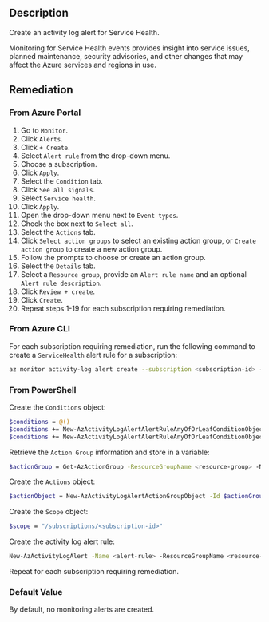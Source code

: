 ## Description

Create an activity log alert for Service Health.

Monitoring for Service Health events provides insight into service issues, planned maintenance, security advisories, and other changes that may affect the Azure services and regions in use.

## Remediation

### From Azure Portal

1. Go to `Monitor`.
2. Click `Alerts`.
3. Click `+ Create`.
4. Select `Alert rule` from the drop-down menu.
5. Choose a subscription.
6. Click `Apply`.
7. Select the `Condition` tab.
8. Click `See all signals`.
9. Select `Service health`.
10. Click `Apply`.
11. Open the drop-down menu next to `Event types`.
12. Check the box next to `Select all`.
13. Select the `Actions` tab.
14. Click `Select action groups` to select an existing action group, or `Create action group` to create a new action group.
15. Follow the prompts to choose or create an action group.
16. Select the `Details` tab.
17. Select a `Resource group`, provide an `Alert rule name` and an optional `Alert rule description`.
18. Click `Review + create`.
19. Click `Create`.
20. Repeat steps 1-19 for each subscription requiring remediation.

### From Azure CLI

For each subscription requiring remediation, run the following command to create a `ServiceHealth` alert rule for a subscription:

```bash
az monitor activity-log alert create --subscription <subscription-id> --resource-group <resource-group> --name <alert-rule> --condition category=ServiceHealth and properties.incidentType=Incident --scope /subscriptions/<subscription-id> --action-group <action-group>
```

### From PowerShell

Create the `Conditions` object:

```bash
$conditions = @()
$conditions += New-AzActivityLogAlertAlertRuleAnyOfOrLeafConditionObject -Field category -Equal ServiceHealth
$conditions += New-AzActivityLogAlertAlertRuleAnyOfOrLeafConditionObject -Field properties.incidentType -Equal Incident
```

Retrieve the `Action Group` information and store in a variable:

```bash
$actionGroup = Get-AzActionGroup -ResourceGroupName <resource-group> -Name <action-group>
```

Create the `Actions` object:

```bash
$actionObject = New-AzActivityLogAlertActionGroupObject -Id $actionGroup.Id
```

Create the `Scope` object:

```bash
$scope = "/subscriptions/<subscription-id>"
```

Create the activity log alert rule:

```bash
New-AzActivityLogAlert -Name <alert-rule> -ResourceGroupName <resource-group> -Condition $conditions -Scope $scope -Location global -Action $actionObject -Subscription <subscription-id> -Enabled $true
```

Repeat for each subscription requiring remediation.

### Default Value

By default, no monitoring alerts are created.
